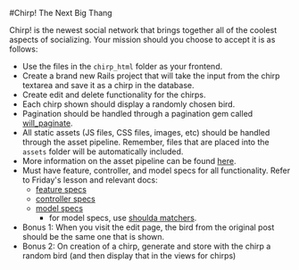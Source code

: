 #Chirp! The Next Big Thang

Chirp! is the newest social network that brings together all of the coolest aspects of socializing. Your mission should you choose to accept it is as follows:
- Use the files in the `chirp_html` folder as your frontend.
- Create a brand new Rails project that will take the input from the chirp textarea and save it as a chirp in the database.
- Create edit and delete functionality for the chirps.
- Each chirp shown should display a randomly chosen bird.
- Pagination should be handled through a pagination gem called [will_paginate](https://github.com/mislav/will_paginate).
- All static assets (JS files, CSS files, images, etc) should be handled through the asset pipeline. Remember, files that are placed into the `assets` folder will be automatically included.
- More information on the asset pipeline can be found [here](http://guides.rubyonrails.org/asset_pipeline.html).
- Must have feature, controller, and model specs for all functionality. Refer to Friday's lesson and relevant docs:
	- [feature specs](https://www.relishapp.com/rspec/rspec-rails/docs/feature-specs/feature-spec)
	- [controller specs](https://www.relishapp.com/rspec/rspec-rails/v/3-1/docs/controller-specs)
	- [model specs](https://www.relishapp.com/rspec/rspec-rails/v/3-1/docs/model-specs)
		- for model specs, use [shoulda matchers](https://github.com/thoughtbot/shoulda-matchers).
- Bonus 1: When you visit the edit page, the bird from the original post should be the same one that is shown.
- Bonus 2: On creation of a chirp, generate and store with the chirp a random bird (and then display that in the views for chirps)